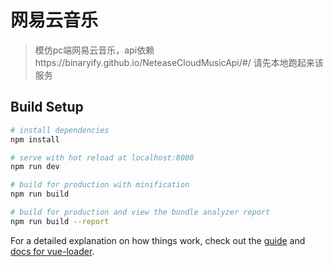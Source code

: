 # 网易云音乐

> 模仿pc端网易云音乐，api依赖https://binaryify.github.io/NeteaseCloudMusicApi/#/ 请先本地跑起来该服务

## Build Setup

``` bash
# install dependencies
npm install

# serve with hot reload at localhost:8080
npm run dev

# build for production with minification
npm run build

# build for production and view the bundle analyzer report
npm run build --report
```

For a detailed explanation on how things work, check out the [guide](http://vuejs-templates.github.io/webpack/) and [docs for vue-loader](http://vuejs.github.io/vue-loader).
